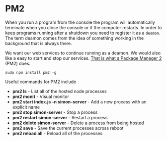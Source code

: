 # PM2

When you run a program from the console the program will automatically terminate when you close the console or if the computer restarts. In order to keep programs running after a shutdown you need to register it as a `deamon`. The term deamon comes from the idea of something working in the background that is always there.

We want our web services to continue running as a deamon. We would also like a easy to start and stop our services. [That is what a Package Manager 2](https://www.npmjs.com/package/pm2) (PM2) does.

```
sudo npm install pm2 -g

```

Useful commands for PM2 include

- **pm2 ls** - List all of the hosted node processes
- **pm2 monit** - Visual monitor
- **pm2 start index.js -n simon-server** - Add a new process with an explicit name
- **pm2 stop simon-server** - Stop a process
- **pm2 restart simon-server** - Restart a process
- **pm2 delete simon-server** - Delete a process from being hosted
- **pm2 save** - Save the current processes across reboot
- **pm2 reload all** - Reload all of the processes
